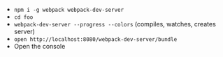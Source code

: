 * `npm i -g webpack webpack-dev-server`
* `cd foo`
* `webpack-dev-server --progress --colors` (compiles, watches, creates server)
* `open http://localhost:8080/webpack-dev-server/bundle`
* Open the console
